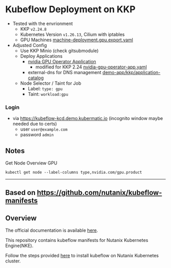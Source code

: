 # Kubeflow Deployment on KKP


* Tested with the envrionment
  * KKP `v2.24.8`
  * Kubernetes Version `v1.26.13`, Cilium with iptables
  * GPU Machines [machine-deployment.gpu.export.yaml](../demo-app/kkp/usercluster-machindeployment-ref/machine-deployment.gpu.export.yaml) 
* Adjusted Config
  * Use KKP Minio (check gitsubmodule)
  * Deploy Applications
    * [nvidia GPU Operator Application](https://github.com/kubermatic/kubermatic/blob/release/v2.25/pkg/ee/default-application-catalog/applicationdefinitions/nvidia-gpu-operator-app.yaml)
      * modified for KKP 2.24 [nvidia-gpu-operator-app.yaml](../demo-app/kkp/application-catalog/nvidia-gpu-operator-app.yaml)
    * external-dns for DNS management [demo-app/kkp/application-catalog](../demo-app/kkp/application-catalog)
  * Node Selector / Taint for Job
    * Label: `type: gpu`
    * Taint: `workload:gpu`

### Login
* via https://kubeflow-kcd.demo.kubermatic.io (incognito window maybe needed due to certs)
  * user `user@example.com`
  * password `admin`

## Notes

Get Node Overview GPU
```
kubectl get node --label-columns type,nvidia.com/gpu.product
```
----
## Based on https://github.com/nutanix/kubeflow-manifests

## Overview

The official documentation is available [here](https://nutanix.github.io/kubeflow-manifests/docs).

This repository contains kubeflow manifests for Nutanix Kubernetes Engine(NKE).

Follow the steps provided [here](https://nutanix.github.io/kubeflow-manifests/docs/install-kubeflow/) to install kubeflow on Nutanix Kubernetes cluster.